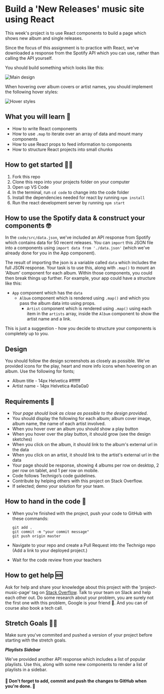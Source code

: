 # Build a 'New Releases' music site using React

This week's project is to use React components to build a page which shows new album and single releases.

Since the focus of this assignment is to practice with React, we've downloaded a response from the Spotify API which you can use, rather than calling the API yourself.

You should build something which looks like this:

![Main design](https://i.imgur.com/CZyMdDz.png)

When hovering over album covers or artist names, you should implement the following hover styles:

![Hover styles](https://i.imgur.com/vKiV2XU.png)

## What you will learn 🧠

- How to write React components
- How to use `.map` to iterate over an array of data and mount many components
- How to use React props to feed information to components
- How to structure React projects into small chunks

## How to get started 💪🏼

1. Fork this repo
2. Clone this repo into your projects folder on your computer
3. Open up VS Code
4. In the terminal, run `cd code` to change into the code folder
5. Install the dependencies needed for react by running `npm install`
6. Run the react development server by running `npm start`

## How to use the Spotify data & construct your components 🤓

In the `code/src/data.json`, we've included an API response from Spotify which contains data for 50 recent releases. You can `import` this JSON file into a components using `import data from './data.json'` (which we've already done for you in the App component).

The result of importing the json is a variable called `data` which includes the full JSON response. Your task is to use this, along with `.map()` to mount an 'Album' component for each album. Within those components, you could then break things up further. For example, your app could have a structure like this:

* `App` component which has the `data`
  * `Album` component which is rendered using `.map()` and which you pass the album data into using props.
    * `Artist` component which is rendered using `.map()` using each item in the `artists` array, inside the `Album` component to show the artist name and a link.

This is just a suggestion - how you decide to structure your components is completely up to you.

## Design

You should follow the design screenshots as closely as possible. We've provided icons for the play, heart and more info icons when hovering on an album. Use the following for fonts;

* Album title - 14px Helvetica #ffffff
* Artist name - 14px Helvetica #a0a0a0

## Requirements 🧪

* *Your page should look as close as possible to the design provided*.
* You should display the following for each album; album cover image, album name, the name of each artist involved.
* When you hover over an album you should show a play button
* When you hover over the play button, it should grow (see the design sketches)
* When you click on the album, it should link to the album's external url in the data
* When you click on an artist, it should link to the artist's external url in the data
* Your page should be response, showing 4 albums per row on desktop, 2 per row on tablet, and 1 per row on mobile.
* Code follows Technigo’s code guidelines.
* Contribute by helping others with this project on Stack Overflow.
* If selected; demo your solution for your team.


## How to hand in the code 🎯

* When you’re finished with the project, push your code to GitHub with these commands:

  ```
  git add .
  git commit -m "your commit message"
  git push origin master
  ```

* Navigate to your repo and create a Pull Request into the Technigo repo (Add a link to your deployed project.)
* Wait for the code review from your teachers

## How to get help 🆘

Ask for help and share your knowledge about this project with the 'project-music-page' tag on [Stack Overflow](https://stackoverflow.com/c/technigo/questions). Talk to your team on Slack and help each other out. Do some research about your problem, you are surely not the first one with this problem, Google is your friend 🙂. And you can of course also book a tech call. 

## Stretch Goals 🏃‍♂

Make sure you've commited and pushed a version of your project before starting with the stretch goals.

**_Playlists Sidebar_**

We've provided another API response which includes a list of popular playlists. Use this, along with some new components to render a list of playlists in a sidebar.


#### 🚨 Don't forget to add, commit and push the changes to GitHub when you're done. 🏁
